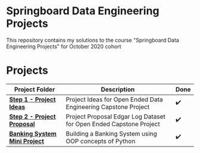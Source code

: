 # Springboard Data Engineering Projects

This repository contains my solutions to the course "Springboard Data Engineering Projects" for October 2020 cohort

# Projects

Project Folder | Description | Done
------------ | ------------- | -------------
**[Step 1 - Project Ideas](Step%201%20-%20Project%20Ideas)**  | Project Ideas for Open Ended Data Engineering Capstone Project |:heavy_check_mark:
**[Step 2 - Project Proposal](Step%202%20-%20Project%20Proposal)**  | Project Proposal Edgar Log Dataset for Open Ended Capstone Project | :heavy_check_mark:
**[Banking System Mini Project](Banking%20System%20Mini%20Project)** | Building a Banking System using OOP concepts of Python | :heavy_check_mark:
